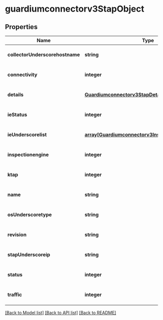 # guardiumconnectorv3StapObject

## Properties
Name | Type | Description | Notes
------------ | ------------- | ------------- | -------------
**collectorUnderscorehostname** | **string** |  | [optional] [default to null]
**connectivity** | **integer** |  | [optional] [default to null]
**details** | [**Guardiumconnectorv3StapDetailsObject**](Guardiumconnectorv3StapDetailsObject.md) |  | [optional] [default to null]
**ieStatus** | **integer** |  | [optional] [default to null]
**ieUnderscorelist** | [**array[Guardiumconnectorv3InspectionEngineObject]**](Guardiumconnectorv3InspectionEngineObject.md) |  | [optional] [default to null]
**inspectionengine** | **integer** |  | [optional] [default to null]
**ktap** | **integer** |  | [optional] [default to null]
**name** | **string** |  | [optional] [default to null]
**osUnderscoretype** | **string** |  | [optional] [default to null]
**revision** | **string** |  | [optional] [default to null]
**stapUnderscoreip** | **string** |  | [optional] [default to null]
**status** | **integer** |  | [optional] [default to null]
**traffic** | **integer** |  | [optional] [default to null]

[[Back to Model list]](../README.md#documentation-for-models) [[Back to API list]](../README.md#documentation-for-api-endpoints) [[Back to README]](../README.md)


